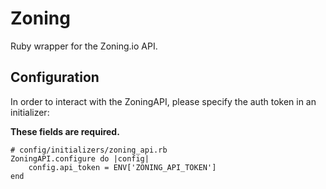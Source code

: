 # Zoning

Ruby wrapper for the Zoning.io API.

## Configuration

In order to interact with the ZoningAPI, please specify the auth token in an initializer:

**These fields are required.**

    # config/initializers/zoning_api.rb
    ZoningAPI.configure do |config|
    	config.api_token = ENV['ZONING_API_TOKEN']
    end